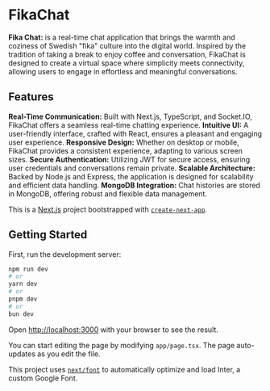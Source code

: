 # FikaChat
**Fika Chat:** is a real-time chat application that brings the warmth and coziness of Swedish "fika" culture into the digital world. Inspired by the tradition of taking a break to enjoy coffee and conversation, FikaChat is designed to create a virtual space where simplicity meets connectivity, allowing users to engage in effortless and meaningful conversations.

## Features
**Real-Time Communication:** Built with Next.js, TypeScript, and Socket.IO, FikaChat offers a seamless real-time chatting experience.
**Intuitive UI:** A user-friendly interface, crafted with React, ensures a pleasant and engaging user experience.
**Responsive Design:** Whether on desktop or mobile, FikaChat provides a consistent experience, adapting to various screen sizes.
**Secure Authentication:** Utilizing JWT for secure access, ensuring user credentials and conversations remain private.
**Scalable Architecture:** Backed by Node.js and Express, the application is designed for scalability and efficient data handling.
**MongoDB Integration:** Chat histories are stored in MongoDB, offering robust and flexible data management.

This is a [Next.js](https://nextjs.org/) project bootstrapped with [`create-next-app`](https://github.com/vercel/next.js/tree/canary/packages/create-next-app).

## Getting Started

First, run the development server:

```bash
npm run dev
# or
yarn dev
# or
pnpm dev
# or
bun dev
```

Open [http://localhost:3000](http://localhost:3000) with your browser to see the result.

You can start editing the page by modifying `app/page.tsx`. The page auto-updates as you edit the file.

This project uses [`next/font`](https://nextjs.org/docs/basic-features/font-optimization) to automatically optimize and load Inter, a custom Google Font.
